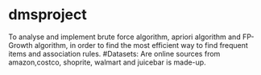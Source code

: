 # dmsproject
To analyse and implement brute force algorithm, apriori algorithm and FP-Growth algorithm, in order to find the most efficient way to find frequent items and association rules.  #Datasets: Are online sources from amazon,costco, shoprite, walmart and juicebar is made-up.
